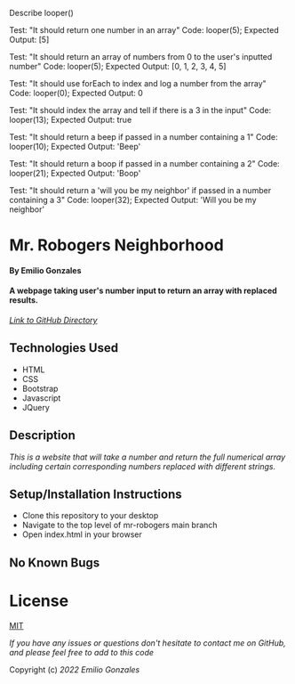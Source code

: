 Describe looper()

Test: "It should return one number in an array"
Code: looper(5);
Expected Output: [5]

Test: "It should return an array of numbers from 0 to the user's inputted number"
Code: looper(5);
Expected Output: [0, 1, 2, 3, 4, 5]

Test: "It should use forEach to index and log a number from the array"
Code: looper(0);
Expected Output: 0

Test: "It should index the array and tell if there is a 3 in the input"
Code: looper(13);
Expected Output: true

Test: "It should return a beep if passed in a number containing a 1"
Code: looper(10);
Expected Output: 'Beep'
 
Test: "It should return a boop if passed in a number containing a 2"
Code: looper(21);
Expected Output: 'Boop'

Test: "It should return a 'will you be my neighbor' if passed in a number containing a 3"
Code: looper(32);
Expected Output: 'Will you be my neighbor'
 
# Mr. Robogers Neighborhood

#### By Emilio Gonzales

#### A webpage taking user's number input to return an array with replaced results.

_[Link to GitHub Directory](https://github.com/EmilioG1/mr-roboger.git)_

## Technologies Used
* HTML
* CSS
* Bootstrap
* Javascript
* JQuery

## Description
_This is a website that will take a number and return the full numerical array including certain corresponding numbers replaced with different strings._

## Setup/Installation Instructions
* Clone this repository to your desktop
* Navigate to the top level of mr-robogers main branch
* Open index.html in your browser

## No Known Bugs

# License
[MIT](https://choosealicense.com/licenses/mit/)

_If you have any issues or questions don't hesitate to contact me on GitHub, and please feel free to add to this code_

Copyright (c) _2022_ _Emilio Gonzales_